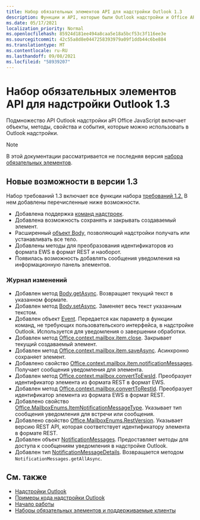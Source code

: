 ```yaml
---
title: Набор обязательных элементов API для надстройки Outlook 1.3
description: Функции и API, которые были Outlook надстройки и Office API JavaScript в рамках API почтовых ящиков 1.3.
ms.date: 05/17/2021
localization_priority: Normal
ms.openlocfilehash: 85924d181ee494a8caa5e18a5bcf53c3f116ee3e
ms.sourcegitcommit: 42c55a8d8e0447258393979a09f1ddb44c6be884
ms.translationtype: MT
ms.contentlocale: ru-RU
ms.lasthandoff: 09/08/2021
ms.locfileid: "58939207"
---
```

# <a name="outlook-add-in-api-requirement-set-13"></a>Набор обязательных элементов API для надстройки Outlook 1.3

Подмножество API Outlook надстройки aPI Office JavaScript включает объекты, методы, свойства и события, которые можно использовать в Outlook надстройки.

> [!NOTE]
> В этой документации рассматривается не последняя версия [набора обязательных элементов](../../requirement-sets/outlook-api-requirement-sets.md).

## <a name="whats-new-in-13"></a>Новые возможности в версии 1.3

Набор требований 1.3 включает все функции набора [требований 1.2.](../requirement-set-1.2/outlook-requirement-set-1.2.md) В нем добавлены перечисленные ниже возможности.

- Добавлена поддержка [команд надстроек](../../../outlook/add-in-commands-for-outlook.md).
- Добавлена возможность сохранять и закрывать создаваемый элемент.
- Расширенный [объект Body,](/javascript/api/outlook/office.body?view=outlook-js-1.3&preserve-view=true) позволяющий надстройки получать или устанавливать все тело.
- Добавлены методы для преобразования идентификаторов из формата EWS в формат REST и наоборот.
- Появилась возможность добавлять сообщения уведомления на информационную панель элементов.

### <a name="change-log"></a>Журнал изменений

- Добавлен метод [Body.getAsync](/javascript/api/outlook/office.body?view=outlook-js-1.3&preserve-view=true#getAsync_coercionType__options__callback_). Возвращает текущий текст в указанном формате.
- Добавлен метод [Body.setAsync](/javascript/api/outlook/office.body?view=outlook-js-1.3&preserve-view=true#setAsync_data__options__callback_). Заменяет весь текст указанным текстом.
- Добавлен объект [Event](/javascript/api/office/office.addincommands.event). Передается как параметр в функции команд, не требующих пользовательского интерфейса, в надстройке Outlook. Используется для уведомления о завершении обработки.
- Добавлен метод [Office.context.mailbox.item.close](office.context.mailbox.item.md#methods). Закрывает текущий создаваемый элемент.
- Добавлен метод [Office.context.mailbox.item.saveAsync](office.context.mailbox.item.md#methods). Асинхронно сохраняет элемент.
- Добавлено свойство [Office.context.mailbox.item.notificationMessages](office.context.mailbox.item.md#properties). Получает сообщения уведомления для элемента.
- Добавлен метод [Office.context.mailbox.convertToEwsId](office.context.mailbox.md#methods). Преобразует идентификатор элемента из формата REST в формат EWS.
- Добавлен метод [Office.context.mailbox.convertToRestId](office.context.mailbox.md#methods). Преобразует идентификатор элемента из формата EWS в формат REST.
- Добавлено свойство [Office.MailboxEnums.ItemNotificationMessageType](/javascript/api/outlook/office.mailboxenums.itemnotificationmessagetype?view=outlook-js-1.3&preserve-view=true). Указывает тип сообщения уведомления для встречи или сообщения.
- Добавлено свойство [Office.MailboxEnums.RestVersion](/javascript/api/outlook/office.mailboxenums.restversion?view=outlook-js-1.3&preserve-view=true). Указывает версию REST API, которая соответствует идентификатору элемента в формате REST.
- Добавлен объект [NotificationMessages](/javascript/api/outlook/office.notificationmessages?view=outlook-js-1.3&preserve-view=true). Предоставляет методы для доступа к сообщениям уведомления в надстройке Outlook.
- Добавлен тип [NotificationMessageDetails](/javascript/api/outlook/office.notificationmessagedetails?view=outlook-js-1.3&preserve-view=true). Возвращается методом `NotificationMessages.getAllAsync`.

## <a name="see-also"></a>См. также

- [Надстройки Outlook](../../../outlook/outlook-add-ins-overview.md)
- [Примеры кода надстройки Outlook](https://developer.microsoft.com/outlook/gallery/?filterBy=Outlook,Samples,Add-ins)
- [Начало работы](../../../quickstarts/outlook-quickstart.md)
- [Наборы обязательных элементов и поддерживаемые клиенты](../../requirement-sets/outlook-api-requirement-sets.md)
